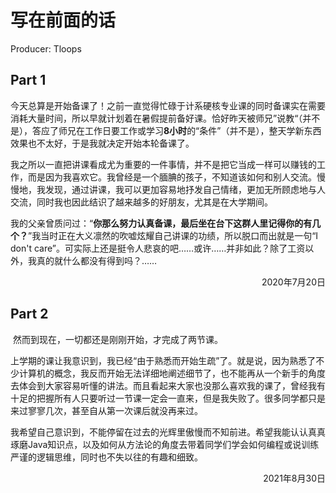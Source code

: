 # 写在前面的话

Producer: Tloops



## Part 1

​		今天总算是开始备课了！之前一直觉得忙碌于计系硬核专业课的同时备课实在需要消耗大量时间，所以早就计划着在暑假提前备好课。恰好昨天被师兄”说教“（并不是），答应了师兄在工作日要工作或学习**8小时**的“条件”（并不是），整天学新东西效果也不太好，于是我就决定开始本轮备课了。

​		我之所以一直把讲课看成尤为重要的一件事情，并不是把它当成一样可以赚钱的工作，而是因为我喜欢它。我曾经是一个腼腆的孩子，不知道该如何和别人交流。慢慢地，我发现，通过讲课，我可以更加容易地抒发自己情绪，更加无所顾虑地与人交流，同时我也因此结识了越来越多的好朋友，尤其是在大学期间。

​		我的父亲曾质问过：“**你那么努力认真备课，最后坐在台下这群人里记得你的有几个？**”我当时正在大义凛然的吹嘘炫耀自己讲课的功绩，所以脱口而出就是一句“I don't care”。可实际上还是挺令人悲哀的吧……或许……并非如此？除了工资以外，我真的就什么都没有得到吗？……

<p align="right">2020年7月20日</p>



## Part 2

​		然而到现在，一切都还是刚刚开始，才完成了两节课。

​		上学期的课让我意识到，我已经“由于熟悉而开始生疏”了。就是说，因为熟悉了不少计算机的概念，我反而开始无法详细地阐述细节了，也不能再从一个新手的角度去体会到大家容易听懂的讲法。而且看起来大家也没那么喜欢我的课了，曾经我有十足的把握所有人只要听过一节课一定会一直来，但是我失败了。很多同学都只是来过寥寥几次，甚至自从第一次课后就没再来过。

​		我希望自己意识到，不能停留在过去的光辉里傲慢而不知前进。希望我能认认真真琢磨Java知识点，以及如何从方法论的角度去带着同学们学会如何编程或说训练严谨的逻辑思维，同时也不失以往的有趣和细致。

<p align="right">2021年8月30日</p>

